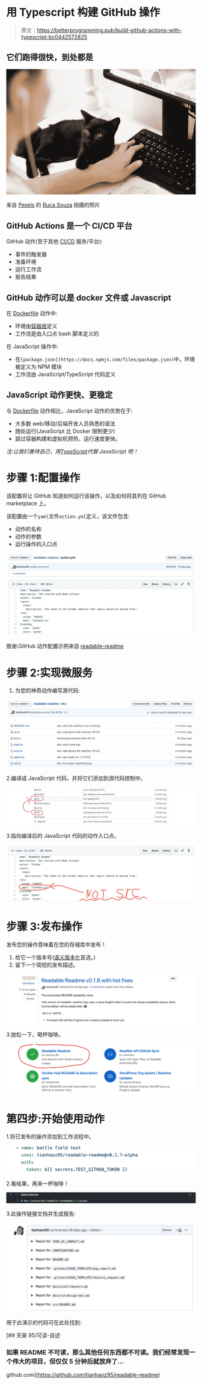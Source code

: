 # 用 Typescript 构建 GitHub 操作

> 原文：<https://betterprogramming.pub/build-github-actions-with-typescript-bc0442572825>

## 它们跑得很快，到处都是

![](img/cbc73de3002ac9f965c283ba5467c596.png)

来自 [Pexels](https://www.pexels.com/photo/black-cat-holding-persons-arm-1049764/?utm_content=attributionCopyText&utm_medium=referral&utm_source=pexels) 的 [Ruca Souza](https://www.pexels.com/@ruca-souza-32753?utm_content=attributionCopyText&utm_medium=referral&utm_source=pexels) 拍摄的照片

## GitHub Actions 是一个 CI/CD 平台

GitHub 动作(至于其他 [CI/CD](https://www.atlassian.com/continuous-delivery/continuous-integration) 服务/平台):

*   事件的触发器
*   准备环境
*   运行工作流
*   报告结果

## GitHub 动作可以是 docker 文件或 Javascript

在 [Dockerfile](https://docs.docker.com/engine/reference/builder/) 动作中:

*   环境由[容器层](https://medium.com/@jessgreb01/digging-into-docker-layers-c22f948ed612)定义
*   工作流是由入口点 bash 脚本定义的

在 JavaScript 操作中:

*   在`[package.json](https://docs.npmjs.com/files/package.json)`中，环境被定义为 NPM 模块
*   工作流由 JavaScript/TypeScript 代码定义

## JavaScript 动作更快、更稳定

与 [Dockerfile](https://docs.docker.com/engine/reference/builder/) 动作相比，JavaScript 动作的优势在于:

*   大多数 web/移动/后端开发人员熟悉的语法
*   随处运行(JavaScript 比 Docker 限制更少)
*   跳过容器构建和虚拟机预热，运行速度更快。

*注:让我们善待自己，用*[*TypeScript*](https://www.typescriptlang.org/)*代替 JavaScript 吧！*

# 步骤 1:配置操作

该配置将让 GitHub 知道如何运行该操作，以及如何将其列在 GitHub marketplace 上。

该配置由一个`yaml`文件`action.yml`定义，该文件包含:

*   动作的名称
*   动作的参数
*   运行操作的入口点

![](img/f92834ee2da8b9170f5ab873c243a697.png)

致谢:GitHub 动作配置示例来自 [readable-readme](https://github.com/tianhaoz95/readable-readme)

# 步骤 2:实现微服务

1.  为您的神奇动作编写源代码:

![](img/8bae4d22abef35f93a023ec41c1f09be.png)

2.编译成 JavaScript 代码，并将它们添加到源代码控制中。

![](img/9275b826e550815e53205c4a2e490852.png)

3.指向编译后的 JavaScript 代码的动作入口点。

![](img/030fdc213e9cd0ac95ea2c54c75724b5.png)

# 步骤 3:发布操作

发布您的操作意味着在您的存储库中发布！

1.  给它一个版本号([语义版本化](https://semver.org/)首选。)
2.  留下一个简短的发布描述。

![](img/581ad537a8016cea971bb89554c11794.png)

3.放松一下，喝杯咖啡。

![](img/04bd7ce5c8b35768ece4759e7f3d8ea9.png)

# 第四步:开始使用动作

1.将已发布的操作添加到工作流程中。

![](img/c8b9eed6a0b89ad6c0fa549f86c79588.png)

2.看结果，再来一杯咖啡！

![](img/f34221524fe65750dffd7e8c7359c195.png)

3.此操作链接文档并生成报告:

![](img/2a1d3c80e1135f1d4fc2c01a7e51d67c.png)

用于此演示的代码可在此处找到:

[](https://github.com/tianhaoz95/readable-readme) [## 天昊 95/可读-自述

### 如果 README 不可读，那么其他任何东西都不可读。我们经常发现一个伟大的项目，但仅仅 5 分钟后就放弃了…

github.com](https://github.com/tianhaoz95/readable-readme)